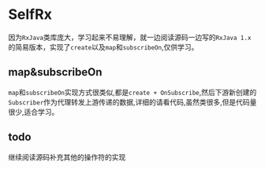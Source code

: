 # SelfRx
因为`RxJava`类库庞大，学习起来不易理解，就一边阅读源码一边写的`RxJava 1.x`的简易版本，实现了`create`以及`map`和`subscribeOn`,仅供学习。
## map&subscribeOn
`map`和`subscribeOn`实现方式很类似,都是`create + OnSubscribe`,然后下游新创建的`Subscriber`作为代理转发上游传递的数据,详细的请看代码,虽然类很多,但是代码量很少,适合学习。
## todo  
继续阅读源码补充其他的操作符的实现
